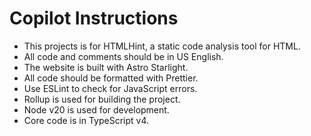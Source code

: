 # Copilot Instructions

- This projects is for HTMLHint, a static code analysis tool for HTML.
- All code and comments should be in US English.
- The website is built with Astro Starlight.
- All code should be formatted with Prettier.
- Use ESLint to check for JavaScript errors.
- Rollup is used for building the project.
- Node v20 is used for development.
- Core code is in TypeScript v4.
